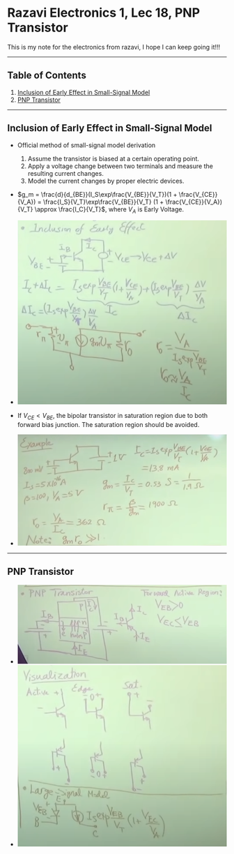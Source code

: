 # Razavi Electronics 1, Lec 18, PNP Transistor

This is my note for the electronics from razavi, I hope I can keep going it!!!

---

## Table of Contents

1. [Inclusion of Early Effect in Small-Signal Model](#inclusion-of-early-effect-in-small-signal-model)
2. [PNP Transistor](#pnp-transistor)




---
## Inclusion of Early Effect in Small-Signal Model
+ Official method of small-signal model derivation
    1. Assume the transistor is biased at a certain operating point.
    2. Apply a voltage change between two terminals and measure the resulting current changes.
    3. Model the current changes by proper electric devices.

+ $g_m = \frac{d}{d_{BE}}(I_S\exp\frac{V_{BE}}{V_T})(1 + \frac{V_{CE}}{V_A}) = \frac{I_S}{V_T}\exp\frac{V_{BE}}{V_T} (1 + \frac{V_{CE}}{V_A}){V_T} \approx \frac{I_C}{V_T}$, where $V_A$ is Early Voltage.

+ ![Small Signal Model for Bipolar Transistor with Early Effect](/images/SmallSignalModelBipolarEarlyEffect.png)

+ If $V_{CE} < V_{BE}$, the bipolar transistor in saturation region due to both forward bias junction. The saturation region should be avoided.

+ ![Example of Bipolar Transistor with Early Effect](/images/EarlyEffectBipolarExample.png)
---
## PNP Transistor
+ ![Bipolar PNP Symbol](/images/BipolarPNPSymbol.png)
+ ![](/images/3RegionsBipolar+PNPLargeSignalModel.png)
